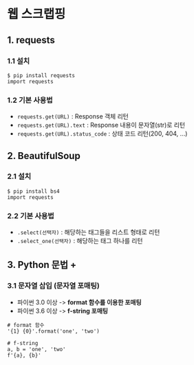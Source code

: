 # 웹 스크랩핑

## 1. requests

### 1.1 설치

```
$ pip install requests
import requests
```

### 1.2 기본 사용법

- `requests.get(URL)` : Response 객체 리턴
- `requests.get(URL).text` : Response 내용이 문자열(str)로 리턴
- `requests.get(URL).status_code` : 상태 코드 리턴(200, 404, ...)

## 2. BeautifulSoup

### 2.1 설치
```
$ pip install bs4
import requests
```

### 2.2 기본 사용법

- `.select(선택자)` : 해당하는 태그들을 리스트 형태로 리턴
- `.select_one(선택자)` : 해당하는 태그 하나를 리턴

## 3. Python 문법 +

### 3.1 문자열 삽입 (문자열 포매팅)

- 파이썬 3.0 이상 -> **format 함수를 이용한 포매팅**
- 파이썬 3.6 이상 -> **f-string 포매팅**

```
# format 함수
'{1} {0}'.format('one', 'two')

# f-string
a, b = 'one', 'two'
f'{a}, {b}'
```
